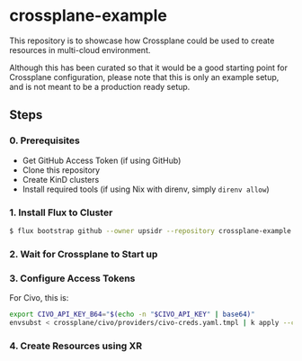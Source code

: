 # crossplane-example

This repository is to showcase how Crossplane could be used to create resources in multi-cloud environment.

Although this has been curated so that it would be a good starting point for Crossplane configuration, please note that this is only an example setup, and is not meant to be a production ready setup.

## Steps

### 0. Prerequisites

- Get GitHub Access Token (if using GitHub)
- Clone this repository
- Create KinD clusters
- Install required tools (if using Nix with direnv, simply `direnv allow`)

### 1. Install Flux to Cluster

``` sh
$ flux bootstrap github --owner upsidr --repository crossplane-example --path flux/ENV --context KUBE_CONTEXT
```

### 2. Wait for Crossplane to Start up

### 3. Configure Access Tokens

For Civo, this is:

``` sh
export CIVO_API_KEY_B64="$(echo -n "$CIVO_API_KEY" | base64)"
envsubst < crossplane/civo/providers/civo-creds.yaml.tmpl | k apply --context kind-crossplane-for-civo -f -
```

### 4. Create Resources using XR
